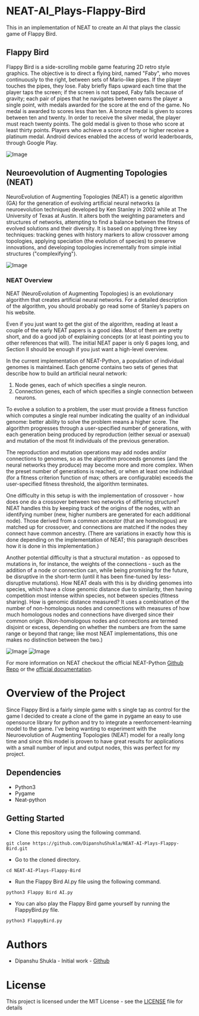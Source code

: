 # NEAT-AI_Plays-Flappy-Bird
This in an implementation of NEAT to create an AI that plays the classic game of Flappy Bird.

## Flappy Bird
Flappy Bird is a side-scrolling mobile game featuring 2D retro style graphics. The objective is to direct a flying bird, named "Faby", who moves continuously to the right, between sets of Mario-like pipes. If the player touches the pipes, they lose. Faby briefly flaps upward each time that the player taps the screen; if the screen is not tapped, Faby falls because of gravity; each pair of pipes that he navigates between earns the player a single point, with medals awarded for the score at the end of the game. No medal is awarded to scores less than ten. A bronze medal is given to scores between ten and twenty. In order to receive the silver medal, the player must reach twenty points. The gold medal is given to those who score at least thirty points. Players who achieve a score of forty or higher receive a platinum medal. Android devices enabled the access of world leaderboards, through Google Play.

![Image](imgs/SS.PNG)

## Neuroevolution of Augmenting Topologies (NEAT)
NeuroEvolution of Augmenting Topologies (NEAT) is a genetic algorithm (GA) for the generation of evolving artificial neural networks (a neuroevolution technique) developed by Ken Stanley in 2002 while at The University of Texas at Austin. It alters both the weighting parameters and structures of networks, attempting to find a balance between the fitness of evolved solutions and their diversity. It is based on applying three key techniques: tracking genes with history markers to allow crossover among topologies, applying speciation (the evolution of species) to preserve innovations, and developing topologies incrementally from simple initial structures ("complexifying").

![Image](imgs/NEAT.PNG)

### NEAT Overview
NEAT (NeuroEvolution of Augmenting Topologies) is an evolutionary algorithm that creates artificial neural networks. For a detailed description of the algorithm, you should probably go read some of Stanley’s papers on his website.

Even if you just want to get the gist of the algorithm, reading at least a couple of the early NEAT papers is a good idea. Most of them are pretty short, and do a good job of explaining concepts (or at least pointing you to other references that will). The initial NEAT paper is only 6 pages long, and Section II should be enough if you just want a high-level overview.

In the current implementation of NEAT-Python, a population of individual genomes is maintained. Each genome contains two sets of genes that describe how to build an artificial neural network:

1. Node genes, each of which specifies a single neuron.
2. Connection genes, each of which specifies a single connection between neurons.

To evolve a solution to a problem, the user must provide a fitness function which computes a single real number indicating the quality of an individual genome: better ability to solve the problem means a higher score. The algorithm progresses through a user-specified number of generations, with each generation being produced by reproduction (either sexual or asexual) and mutation of the most fit individuals of the previous generation.

The reproduction and mutation operations may add nodes and/or connections to genomes, so as the algorithm proceeds genomes (and the neural networks they produce) may become more and more complex. When the preset number of generations is reached, or when at least one individual (for a fitness criterion function of max; others are configurable) exceeds the user-specified fitness threshold, the algorithm terminates.

One difficulty in this setup is with the implementation of crossover - how does one do a crossover between two networks of differing structure? NEAT handles this by keeping track of the origins of the nodes, with an identifying number (new, higher numbers are generated for each additional node). Those derived from a common ancestor (that are homologous) are matched up for crossover, and connections are matched if the nodes they connect have common ancestry. (There are variations in exactly how this is done depending on the implementation of NEAT; this paragraph describes how it is done in this implementation.)

Another potential difficulty is that a structural mutation - as opposed to mutations in, for instance, the weights of the connections - such as the addition of a node or connection can, while being promising for the future, be disruptive in the short-term (until it has been fine-tuned by less-disruptive mutations). How NEAT deals with this is by dividing genomes into species, which have a close genomic distance due to similarity, then having competition most intense within species, not between species (fitness sharing). How is genomic distance measured? It uses a combination of the number of non-homologous nodes and connections with measures of how much homologous nodes and connections have diverged since their common origin. (Non-homologous nodes and connections are termed disjoint or excess, depending on whether the numbers are from the same range or beyond that range; like most NEAT implementations, this one makes no distinction between the two.)

![Image](imgs/NEAT1.png)
![Image](imgs/NEAT2.png)

For more information on NEAT checkout the official NEAT-Python [Github Repo](https://github.com/CodeReclaimers/neat-python) or the [official documentation](https://neat-python.readthedocs.io/en/latest/index.html).

# Overview of the Project
Since Flappy Bird is a fairly simple game with s single tap as control for the game I decided to create a clone of the game in pygame an easy to use opensource library for python and try to integrate a reenforcement-learning model to the game. I've being wanting to experiment with the Neuroevolution of Augmenting Topologies (NEAT) model for a really long time and since this model is proven to have great results for applications with a small number of input and output nodes, this was perfect for my project.

## Dependencies
- Python3
- Pygame
- Neat-python

## Getting Started
- Clone this repository using the following command.
```
git clone https://github.com/DipanshuShukla/NEAT-AI-Plays-Flappy-Bird.git
```
- Go to the cloned directory.
```
cd NEAT-AI-Plays-Flappy-Bird
```
- Run the Flappy Bird AI.py file using the following command.
```
python3 Flappy Bird AI.py
```
- You can also play the Flappy Bird game yourself by running the FlappyBird.py file.
```
python3 FlappyBird.py
```

# Authors
- Dipanshu Shukla - Initial work - [Github](https://github.com/DipanshuShukla)
# License
This project is licensed under the MIT License - see the [LICENSE](https://github.com/DipanshuShukla/NEAT-AI-Plays-Flappy-Bird/blob/master/LICENSE) file for details
